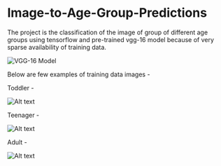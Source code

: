 # Image-to-Age-Group-Predictions

The project is the classification of the image of group of different age groups using tensorflow and 
pre-trained vgg-16 model because of very sparse availability of training data.

![VGG-16 Model ](https://neurohive.io/en/popular-networks/vgg16/)

Below are few examples of training data images -

Toddler -

![Alt text](https://github.com/milannzz/Image-to-Age-Group-Predictions/blob/master/Images/Todller.jpg?raw=true "Optional Title")

Teenager -

![Alt text](https://github.com/milannzz/Image-to-Age-Group-Predictions/blob/master/Images/teenagers.jpg?raw=true "Optional Title")

Adult -

![Alt text](https://github.com/milannzz/Image-to-Age-Group-Predictions/blob/master/Images/adult.jpg?raw=true "Optional Title")

